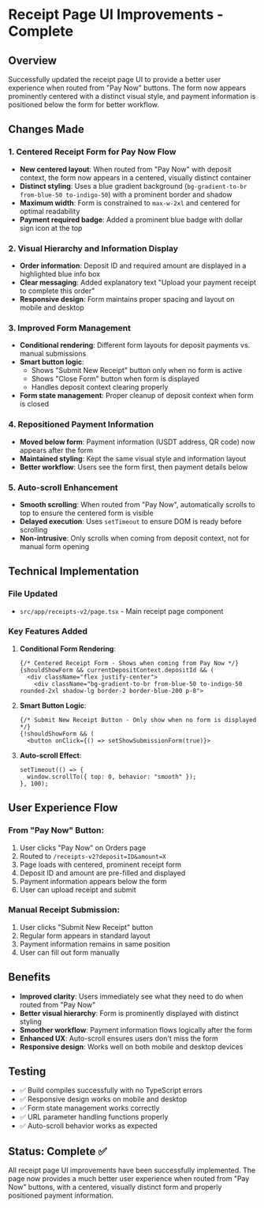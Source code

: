 # Receipt Page UI Improvements - Complete

## Overview

Successfully updated the receipt page UI to provide a better user experience when routed from "Pay Now" buttons. The form now appears prominently centered with a distinct visual style, and payment information is positioned below the form for better workflow.

## Changes Made

### 1. Centered Receipt Form for Pay Now Flow

- **New centered layout**: When routed from "Pay Now" with deposit context, the form now appears in a centered, visually distinct container
- **Distinct styling**: Uses a blue gradient background (`bg-gradient-to-br from-blue-50 to-indigo-50`) with a prominent border and shadow
- **Maximum width**: Form is constrained to `max-w-2xl` and centered for optimal readability
- **Payment required badge**: Added a prominent blue badge with dollar sign icon at the top

### 2. Visual Hierarchy and Information Display

- **Order information**: Deposit ID and required amount are displayed in a highlighted blue info box
- **Clear messaging**: Added explanatory text "Upload your payment receipt to complete this order"
- **Responsive design**: Form maintains proper spacing and layout on mobile and desktop

### 3. Improved Form Management

- **Conditional rendering**: Different form layouts for deposit payments vs. manual submissions
- **Smart button logic**:
  - Shows "Submit New Receipt" button only when no form is active
  - Shows "Close Form" button when form is displayed
  - Handles deposit context clearing properly
- **Form state management**: Proper cleanup of deposit context when form is closed

### 4. Repositioned Payment Information

- **Moved below form**: Payment information (USDT address, QR code) now appears after the form
- **Maintained styling**: Kept the same visual style and information layout
- **Better workflow**: Users see the form first, then payment details below

### 5. Auto-scroll Enhancement

- **Smooth scrolling**: When routed from "Pay Now", automatically scrolls to top to ensure the centered form is visible
- **Delayed execution**: Uses `setTimeout` to ensure DOM is ready before scrolling
- **Non-intrusive**: Only scrolls when coming from deposit context, not for manual form opening

## Technical Implementation

### File Updated

- `src/app/receipts-v2/page.tsx` - Main receipt page component

### Key Features Added

1. **Conditional Form Rendering**:

   ```tsx
   {/* Centered Receipt Form - Shows when coming from Pay Now */}
   {shouldShowForm && currentDepositContext.depositId && (
     <div className="flex justify-center">
       <div className="bg-gradient-to-br from-blue-50 to-indigo-50 rounded-2xl shadow-lg border-2 border-blue-200 p-8">
   ```

2. **Smart Button Logic**:

   ```tsx
   {/* Submit New Receipt Button - Only show when no form is displayed */}
   {!shouldShowForm && (
     <button onClick={() => setShowSubmissionForm(true)}>
   ```

3. **Auto-scroll Effect**:
   ```tsx
   setTimeout(() => {
     window.scrollTo({ top: 0, behavior: "smooth" });
   }, 100);
   ```

## User Experience Flow

### From "Pay Now" Button:

1. User clicks "Pay Now" on Orders page
2. Routed to `/receipts-v2?deposit=ID&amount=X`
3. Page loads with centered, prominent receipt form
4. Deposit ID and amount are pre-filled and displayed
5. Payment information appears below the form
6. User can upload receipt and submit

### Manual Receipt Submission:

1. User clicks "Submit New Receipt" button
2. Regular form appears in standard layout
3. Payment information remains in same position
4. User can fill out form manually

## Benefits

- **Improved clarity**: Users immediately see what they need to do when routed from "Pay Now"
- **Better visual hierarchy**: Form is prominently displayed with distinct styling
- **Smoother workflow**: Payment information flows logically after the form
- **Enhanced UX**: Auto-scroll ensures users don't miss the form
- **Responsive design**: Works well on both mobile and desktop devices

## Testing

- ✅ Build compiles successfully with no TypeScript errors
- ✅ Responsive design works on mobile and desktop
- ✅ Form state management works correctly
- ✅ URL parameter handling functions properly
- ✅ Auto-scroll behavior works as expected

## Status: Complete ✅

All receipt page UI improvements have been successfully implemented. The page now provides a much better user experience when routed from "Pay Now" buttons, with a centered, visually distinct form and properly positioned payment information.
